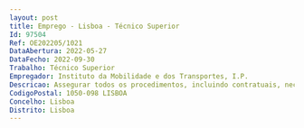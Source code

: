 ```yaml
--- 
layout: post
title: Emprego - Lisboa - Técnico Superior
Id: 97504
Ref: OE202205/1021
DataAbertura: 2022-05-27
DataFecho: 2022-09-30
Trabalho: Técnico Superior
Empregador: Instituto da Mobilidade e dos Transportes, I.P.
Descricao: Assegurar todos os procedimentos, incluindo contratuais, necessários àrealização de obras públicas de remodelação nas instalações do IMT, I.P. bemcomo nos locais de atendimento ao público, tendo em vista a melhoria dascondições de trabalho e a uniformização das características estéticas e do aspetoexterior dos locais de atendimento.
CodigoPostal: 1050-098 LISBOA
Concelho: Lisboa
Distrito: Lisboa
--- 
```


